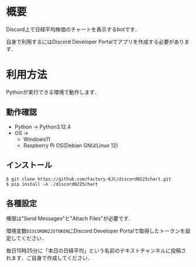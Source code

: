 # 概要
Discord上で日経平均株価のチャートを表示するbotです．

自身で利用するにはDiscord Developer Portalでアプリを作成する必要があります．

# 利用方法

Pythonが実行できる環境で動作します．

## 動作確認
* Python -> Python3.12.4
* OS ->
  * Windows11
  * Raspberry Pi OS(Debian GNU/Linux 12)

## インストール

```
$ git clone https://github.com/Factory-KJC/discordN225chart.git
$ pip install -e ./discordN225chart
```

## 各種設定


権限は"Send Messages"と"Attach Files"が必要です.

環境変数`DISCORDN225TOKEN`にDiscord Developer Portalで取得したトークンを設定してください．

毎日15時25分に「本日の日経平均」という名前のテキストチャンネルに投稿されます．ご自身で作成してください．

